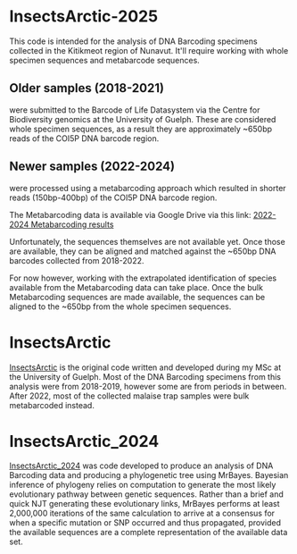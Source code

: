 
# InsectsArctic-2025
This code is intended for the analysis of DNA Barcoding specimens collected in the Kitikmeot region of Nunavut. It'll require working with whole specimen sequences and metabarcode sequences.

## Older samples (2018-2021)
were submitted to the Barcode of Life Datasystem via the Centre for Biodiversity genomics at the University of Guelph. These are considered whole specimen sequences, as a result they are approximately ~650bp reads of the COI5P DNA barcode region.

## Newer samples (2022-2024)
were processed using a metabarcoding approach which resulted in shorter reads (150bp-400bp) of the COI5P DNA barcode region.

The Metabarcoding data is available via Google Drive via this link: [2022-2024 Metabarcoding results](https://drive.google.com/drive/folders/1BJ3ADx4dtjJ7CCvT_0YDmxkVAyypIod_?usp=drive_link)

Unfortunately, the sequences themselves are not available yet. Once those are available, they can be aligned and matched against the ~650bp DNA barcodes collected from 2018-2022.

For now however, working with the extrapolated identification of species available from the Metabarcoding data can take place. Once the bulk Metabarcoding sequences are made available, the sequences can be aligned to the ~650bp from the whole specimen sequences.

# InsectsArctic
[InsectsArctic](https://github.com/hominidae/InsectsArctic) is the original code written and developed during my MSc at the University of Guelph. Most of the DNA Barcoding specimens from this analysis were from 2018-2019, however some are from periods in between. After 2022, most of the collected malaise trap samples were bulk metabarcoded instead.

# InsectsArctic_2024
[InsectsArctic_2024](https://github.com/hominidae/InsectsArctic_2024) was code developed to produce an analysis of DNA Barcoding data and producing a phylogenetic tree using MrBayes. Bayesian inference of phylogeny relies on computation to generate the most likely evolutionary pathway between genetic sequences. Rather than a brief and quick NJT generating these evolutionary links, MrBayes performs at least 2,000,000 iterations of the same calculation to arrive at a consensus for when a specific mutation or SNP occurred and thus propagated, provided the available sequences are a complete representation of the available data set.
